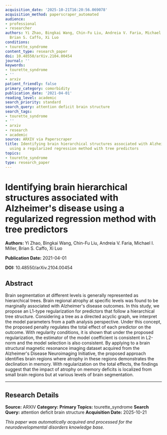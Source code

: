 ```yaml
---
acquisition_date: '2025-10-21T16:20:56.069078'
acquisition_method: paperscraper_automated
audience:
- professional
- researcher
authors: Yi Zhao, Bingkai Wang, Chin-Fu Liu, Andreia V. Faria, Michael I. Miller,
  Brian S. Caffo, Xi Luo
conditions:
- tourette_syndrome
content_type: research_paper
doi: 10.48550/arXiv.2104.00454
journal: ''
keywords:
- tourette_syndrome
- ''
- arxiv
patient_friendly: false
primary_category: comorbidity
publication_date: '2021-04-01'
reading_level: academic
search_priority: standard
search_query: attention deficit brain structure
search_tags:
- tourette_syndrome
- ''
- arxiv
- research
- academic
source: ARXIV via Paperscraper
title: Identifying brain hierarchical structures associated with Alzheimer's disease
  using a regularized regression method with tree predictors
topics:
- tourette_syndrome
type: research_paper
---
```


# Identifying brain hierarchical structures associated with Alzheimer's disease using a regularized regression method with tree predictors

**Authors:** Yi Zhao, Bingkai Wang, Chin-Fu Liu, Andreia V. Faria, Michael I. Miller, Brian S. Caffo, Xi Luo

**Publication Date:** 2021-04-01

**DOI:** 10.48550/arXiv.2104.00454

## Abstract

Brain segmentation at different levels is generally represented as hierarchical trees. Brain regional atrophy at specific levels was found to be marginally associated with Alzheimer's disease outcomes. In this study, we propose an L1-type regularization for predictors that follow a hierarchical tree structure. Considering a tree as a directed acyclic graph, we interpret the model parameters from a path analysis perspective. Under this concept, the proposed penalty regulates the total effect of each predictor on the outcome. With regularity conditions, it is shown that under the proposed regularization, the estimator of the model coefficient is consistent in L2-norm and the model selection is also consistent. By applying to a brain structural magnetic resonance imaging dataset acquired from the Alzheimer's Disease Neuroimaging Initiative, the proposed approach identifies brain regions where atrophy in these regions demonstrates the declination in memory. With regularization on the total effects, the findings suggest that the impact of atrophy on memory deficits is localized from small brain regions but at various levels of brain segmentation.

---

## Research Details

**Source:** ARXIV
**Category:** 
**Primary Topics:** tourette_syndrome
**Search Query:** attention deficit brain structure
**Acquisition Date:** 2025-10-21

*This paper was automatically acquired and processed for the neurodevelopmental disorders knowledge base.*
